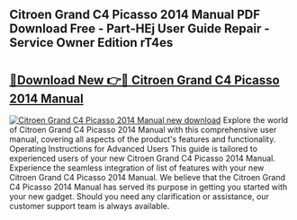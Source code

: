 ## Citroen Grand C4 Picasso 2014 Manual PDF Download Free - Part-HEj User Guide Repair - Service Owner Edition rT4es

# <h2><a href="http://bc98864.oget.top/?id=Citroen+Grand+C4+Picasso+2014+Manual">🔗Download New 👉🔴 Citroen Grand C4 Picasso 2014 Manual</a></h2>

[![Citroen Grand C4 Picasso 2014 Manual new download](https://i.imgur.com/5g1atiW.png)](http://bc98864.oget.top/?id=Citroen+Grand+C4+Picasso+2014+Manual)
Explore the world of Citroen Grand C4 Picasso 2014 Manual with this comprehensive user manual, covering all aspects of the product's features and functionality. Operating Instructions for Advanced Users This guide is tailored to experienced users of your new Citroen Grand C4 Picasso 2014 Manual. Experience the seamless integration of list of features with your new Citroen Grand C4 Picasso 2014 Manual. We believe that the Citroen Grand C4 Picasso 2014 Manual has served its purpose in getting you started with your new gadget. Should you need any clarification or assistance, our customer support team is always available.
